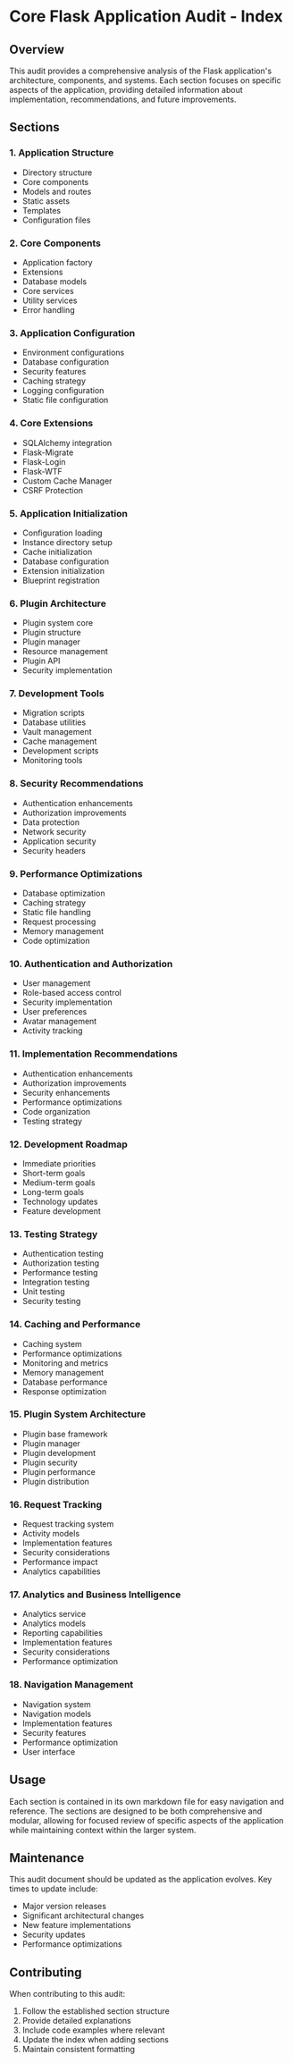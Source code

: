 # Core Flask Application Audit - Index

## Overview
This audit provides a comprehensive analysis of the Flask application's architecture, components, and systems. Each section focuses on specific aspects of the application, providing detailed information about implementation, recommendations, and future improvements.

## Sections

### 1. Application Structure
- Directory structure
- Core components
- Models and routes
- Static assets
- Templates
- Configuration files

### 2. Core Components
- Application factory
- Extensions
- Database models
- Core services
- Utility services
- Error handling

### 3. Application Configuration
- Environment configurations
- Database configuration
- Security features
- Caching strategy
- Logging configuration
- Static file configuration

### 4. Core Extensions
- SQLAlchemy integration
- Flask-Migrate
- Flask-Login
- Flask-WTF
- Custom Cache Manager
- CSRF Protection

### 5. Application Initialization
- Configuration loading
- Instance directory setup
- Cache initialization
- Database configuration
- Extension initialization
- Blueprint registration

### 6. Plugin Architecture
- Plugin system core
- Plugin structure
- Plugin manager
- Resource management
- Plugin API
- Security implementation

### 7. Development Tools
- Migration scripts
- Database utilities
- Vault management
- Cache management
- Development scripts
- Monitoring tools

### 8. Security Recommendations
- Authentication enhancements
- Authorization improvements
- Data protection
- Network security
- Application security
- Security headers

### 9. Performance Optimizations
- Database optimization
- Caching strategy
- Static file handling
- Request processing
- Memory management
- Code optimization

### 10. Authentication and Authorization
- User management
- Role-based access control
- Security implementation
- User preferences
- Avatar management
- Activity tracking

### 11. Implementation Recommendations
- Authentication enhancements
- Authorization improvements
- Security enhancements
- Performance optimizations
- Code organization
- Testing strategy

### 12. Development Roadmap
- Immediate priorities
- Short-term goals
- Medium-term goals
- Long-term goals
- Technology updates
- Feature development

### 13. Testing Strategy
- Authentication testing
- Authorization testing
- Performance testing
- Integration testing
- Unit testing
- Security testing

### 14. Caching and Performance
- Caching system
- Performance optimizations
- Monitoring and metrics
- Memory management
- Database performance
- Response optimization

### 15. Plugin System Architecture
- Plugin base framework
- Plugin manager
- Plugin development
- Plugin security
- Plugin performance
- Plugin distribution

### 16. Request Tracking
- Request tracking system
- Activity models
- Implementation features
- Security considerations
- Performance impact
- Analytics capabilities

### 17. Analytics and Business Intelligence
- Analytics service
- Analytics models
- Reporting capabilities
- Implementation features
- Security considerations
- Performance optimization

### 18. Navigation Management
- Navigation system
- Navigation models
- Implementation features
- Security features
- Performance optimization
- User interface

## Usage
Each section is contained in its own markdown file for easy navigation and reference. The sections are designed to be both comprehensive and modular, allowing for focused review of specific aspects of the application while maintaining context within the larger system.

## Maintenance
This audit document should be updated as the application evolves. Key times to update include:
- Major version releases
- Significant architectural changes
- New feature implementations
- Security updates
- Performance optimizations

## Contributing
When contributing to this audit:
1. Follow the established section structure
2. Provide detailed explanations
3. Include code examples where relevant
4. Update the index when adding sections
5. Maintain consistent formatting
